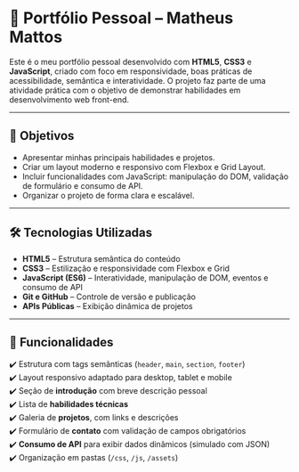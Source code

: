 # 💼 Portfólio Pessoal – Matheus Mattos

Este é o meu portfólio pessoal desenvolvido com **HTML5**, **CSS3** e **JavaScript**, criado com foco em responsividade, boas práticas de acessibilidade, semântica e interatividade. O projeto faz parte de uma atividade prática com o objetivo de demonstrar habilidades em desenvolvimento web front-end.

---

## 🎯 Objetivos

- Apresentar minhas principais habilidades e projetos.
- Criar um layout moderno e responsivo com Flexbox e Grid Layout.
- Incluir funcionalidades com JavaScript: manipulação do DOM, validação de formulário e consumo de API.
- Organizar o projeto de forma clara e escalável.

---

## 🛠️ Tecnologias Utilizadas

- **HTML5** – Estrutura semântica do conteúdo  
- **CSS3** – Estilização e responsividade com Flexbox e Grid  
- **JavaScript (ES6)** – Interatividade, manipulação de DOM, eventos e consumo de API  
- **Git e GitHub** – Controle de versão e publicação  
- **APIs Públicas** – Exibição dinâmica de projetos  

---

## 🧩 Funcionalidades

✔️ Estrutura com tags semânticas (`header`, `main`, `section`, `footer`)  
✔️ Layout responsivo adaptado para desktop, tablet e mobile  
✔️ Seção de **introdução** com breve descrição pessoal  
✔️ Lista de **habilidades técnicas**  
✔️ Galeria de **projetos**, com links e descrições  
✔️ Formulário de **contato** com validação de campos obrigatórios  
✔️ **Consumo de API** para exibir dados dinâmicos (simulado com JSON)  
✔️ Organização em pastas (`/css`, `/js`, `/assets`)  


